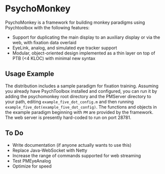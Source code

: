 PsychoMonkey
============

PsychoMonkey is a framework for building monkey paradigms using Psychtoolbox with the following features:

* Support for duplicating the main display to an auxiliary display or via the web, with fixation data overlaid
* EyeLink, analog, and simulated eye tracker support
* Modular, object-oriented design implemented as a thin layer on top of PTB (<4 KLOC) with minimal new syntax


Usage Example
-------------

The distribution includes a sample paradigm for fixation training. Assuming you already have PsychToolbox installed and configured, you can run it by adding the psychomonkey root directory and the PMServer directory to your path, editing ```example_five_dot_config.m``` and then running ```example_five_dot(example_five_dot_config)```. The functions and objects in the example paradigm beginning with ```PM``` are provided by the framework. The web server is presently hard-coded to run on port 28781.


To Do
-----

* Write documentation (if anyone actually wants to use this)
* Replace Java-WebSocket with Netty
* Increase the range of commands supported for web streaming
* Test PMEyeAnalog
* Optimize for speed